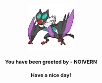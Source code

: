 <p align="center">
            <img src="https://raw.githubusercontent.com/PokeAPI/sprites/master/sprites/pokemon/715.png" width="150" height="150">
          </p>
          <h3 align="center">You have been greeted by - <b>NOIVERN</b></h3>
          <h3 align="center">Have a nice day!</h3>
